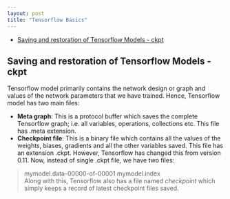 ```yaml
---
layout: post
title: "Tensorflow Basics"
---
```


- [Saving and restoration of Tensorflow Models - ckpt](#ckpt)  

## <a name="ckpt"></a> Saving and restoration of Tensorflow Models - ckpt

Tensorflow model primarily contains the network design or graph and values of the network parameters that we have trained. Hence, Tensorflow model has two main files:  
* **Meta graph**: This is a protocol buffer which saves the complete Tensorflow graph; i.e. all variables, operations, collections etc. This file has .meta extension.  
* **Checkpoint file**: This is a binary file which contains all the values of the weights, biases, gradients and all the other variables saved. This file has an extension .ckpt. However, Tensorflow has changed this from version 0.11. Now, instead of single .ckpt file, we have two files:  
> mymodel.data-00000-of-00001
> mymodel.index  
Along with this, Tensorflow also has a file named _checkpoint_ which simply keeps a record of latest checkpoint files saved.
